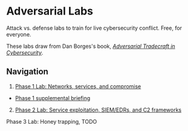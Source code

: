 # Adversarial Labs
Attack vs. defense labs to train for live cybersecurity conflict. Free, for everyone.

These labs draw from Dan Borges's book, *[Adversarial Tradecraft in Cybersecurity](https://www.packtpub.com/en-us/product/adversarial-tradecraft-in-cybersecurity-9781801076203)*.

## Navigation

1. [Phase 1 Lab: Networks, services, and compromise](labs/cis4930_lab_phase1.pdf)
  - [Phase 1 supplemental briefing](labs/cis4930_phase1_helpdoc.pdf)

2. [Phase 2 Lab: Service exploitation, SIEM/EDRs, and C2 frameworks](labs/cis4930_phase1_helpdoc.pdf)

Phase 3 Lab: Honey trapping, TODO
